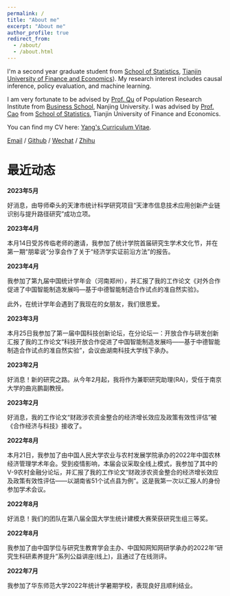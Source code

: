 ```yaml
---
permalink: /
title: "About me"
excerpt: "About me"
author_profile: true
redirect_from: 
  - /about/
  - /about.html
---
```


I'm a second year graduate student from [School of Statistics](https://stat.tjufe.edu.cn/), [Tianjin University of Finance and Economics](https://www.tjufe.edu.cn/)). My research interest includes causal inference, policy evaluation, and machine learning.

I am very fortunate to be advised by [Prof. Qu](https://byelenin.github.io/) of Population Research Institute from [Business School](https://stat.tjufe.edu.cn/), Nanjing University. I was advised by [Prof. Cao](https://stat.tjufe.edu.cn/content.jsp?urltype=news.NewsContentUrl&wbtreeid=1076&wbnewsid=1053) from [School of Statistics](https://stat.tjufe.edu.cn/), Tianjin University of Finance and Economics.

You can find my CV here: [Yang's Curriculum Vitae](../assets/cv.pdf).

[Email](mailto:y_jinhang@stu.tjufe.edu.cn) / [Github](https://github.com/Imd11) / [Wechat](../images/wechat.jpg) / [Zhihu](https://www.zhihu.com/people/andy-41-28-35)


最近动态
======

**2023年5月**

好消息，由导师牵头的天津市统计科学研究项目“天津市信息技术应用创新产业链识别与提升路径研究”成功立项。

**2023年4月**

本月14日受苏传临老师的邀请，我参加了统计学院首届研究生学术文化节，并在第一期“朋辈说”分享会作了关于“经济学实证前沿方法”的报告。

**2023年4月**

我参加了第九届中国统计学年会（河南郑州），并汇报了我的工作论文《对外合作促进了中国智能制造发展吗—基于中德智能制造合作试点的准自然实验》。

此外，在统计学年会遇到了我现在的女朋友，我们很恩爱。

**2023年3月**

本月25日我参加了第一届中国科技创新论坛，在分论坛一：开放合作与研发创新汇报了我的工作论文“科技开放合作促进了中国智能制造发展吗——基于中德智能制造合作试点的准自然实验”，会议由湖南科技大学线下承办。

**2023年2月**

好消息！新的研究之路。从今年2月起，我将作为兼职研究助理(RA)，受任于南京大学的曲兆鹏副教授。

**2023年2月**

好消息，我的工作论文“财政涉农资金整合的经济增长效应及政策有效性评估”被《合作经济与科技》接收了。

**2022年8月**

本月21日，我参加了由中国人民大学农业与农村发展学院承办的2022年中国农林经济管理学术年会。受到疫情影响，本届会议采取全线上模式，我参加了其中的V-9农村金融分论坛，并汇报了我的工作论文“财政涉农资金整合的经济增长效应及政策有效性评估——以湖南省51个试点县为例”。这是我第一次以汇报人的身份参加学术会议。

**2022年8月**

好消息！我们的团队在第八届全国大学生统计建模大赛荣获研究生组三等奖。

**2022年8月**

我参加了由中国学位与研究生教育学会主办、中国知网知网研学承办的2022年“研究生科研素养提升”系列公益讲座(线上)，且通过了在线测评。

**2022年7月**

我参加了华东师范大学2022年统计学暑期学校，表现良好且顺利结业。
